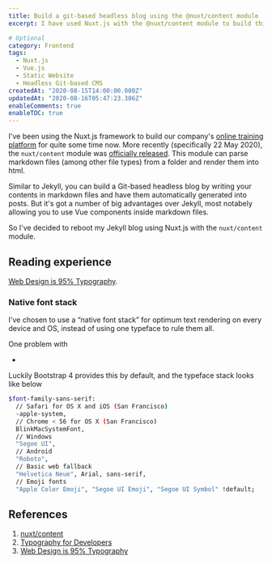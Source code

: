 ```yaml
---
title: Build a git-based headless blog using the @nuxt/content module
excerpt: I have used Nuxt.js with the @nuxt/content module to build this site. I will talk about the reasons for the switch, the challenges occured and the design choices

# Optional
category: Frontend
tags: 
  - Nuxt.js
  - Vue.js
  - Static Website
  - Headless Git-based CMS
createdAt: "2020-08-15T14:00:00.000Z"
updatedAt: "2020-08-16T05:47:23.306Z"
enableComments: true
enableTOC: true
---
```


I've been using the Nuxt.js framework to build our company's [online training platform](https://riberry.health/) for quite some time now. More recently (specifically 22 May 2020), the `nuxt/content` module was [officially released](https://github.com/nuxt/content/releases/tag/v1.0.0). This module can parse markdown files (among other file types) from a folder and render them into html.

Similar to Jekyll, you can build a Git-based headless blog by writing your contents in markdown files and have them automatically generated into posts. But it's got a number of big advantages over Jekyll, most notabely allowing you to use Vue components inside markdown files.

So I've decided to reboot my Jekyll blog using Nuxt.js with the `nuxt/content` module.

## Reading experience

[Web Design is 95% Typography](https://ia.net/topics/the-web-is-all-about-typography-period).

### Native font stack

I've chosen to use a “native font stack” for optimum text rendering on every device and OS, instead of using one typeface to rule them all.

One problem with

-

Luckily Bootstrap 4 provides this by default, and the typeface stack looks like below

```bash
$font-family-sans-serif:
  // Safari for OS X and iOS (San Francisco)
  -apple-system,
  // Chrome < 56 for OS X (San Francisco)
  BlinkMacSystemFont,
  // Windows
  "Segoe UI",
  // Android
  "Roboto",
  // Basic web fallback
  "Helvetica Neue", Arial, sans-serif,
  // Emoji fonts
  "Apple Color Emoji", "Segoe UI Emoji", "Segoe UI Symbol" !default;
```

## References

1. [nuxt/content](https://content.nuxtjs.org/)
2. [Typography for Developers](https://css-tricks.com/typography-for-developers/#typeface-vs-font)
3. [Web Design is 95% Typography](https://ia.net/topics/the-web-is-all-about-typography-period)
